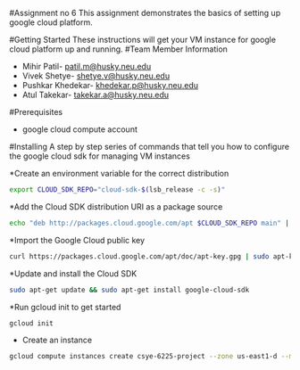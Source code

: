 #Assignment no 6
This assignment demonstrates the basics of setting up google cloud platform.

#Getting Started
These instructions will get your VM instance for google cloud platform up and running.
#Team Member Information

 * Mihir Patil- patil.m@husky.neu.edu
 * Vivek Shetye- shetye.v@husky.neu.edu
 * Pushkar Khedekar- khedekar.p@husky.neu.edu
 * Atul Takekar- takekar.a@husky.neu.edu
 
 #Prerequisites 
 * google cloud compute account
 
 #Installing
 A step by step series of commands that tell you how to configure the google cloud sdk for managing VM instances 

*Create an environment variable for the correct distribution
``` bash
export CLOUD_SDK_REPO="cloud-sdk-$(lsb_release -c -s)"
```

*Add the Cloud SDK distribution URI as a package source
``` bash
echo "deb http://packages.cloud.google.com/apt $CLOUD_SDK_REPO main" | sudo tee -a /etc/apt/sources.list.d/google-cloud-sdk.list
```

*Import the Google Cloud public key
``` bash
curl https://packages.cloud.google.com/apt/doc/apt-key.gpg | sudo apt-key add -
```

*Update and install the Cloud SDK
``` bash
sudo apt-get update && sudo apt-get install google-cloud-sdk
```

*Run gcloud init to get started
``` bash
gcloud init
```

* Create an instance 
``` bash 
gcloud compute instances create csye-6225-project --zone us-east1-d --machine-type f1-micro --project csye-6225-webapp
```


 
